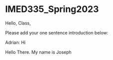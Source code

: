 # IMED335_Spring2023

Hello, Class,

Please add your one sentence introduction below:

Adrian: Hi

Hello There. My name is Joseph
